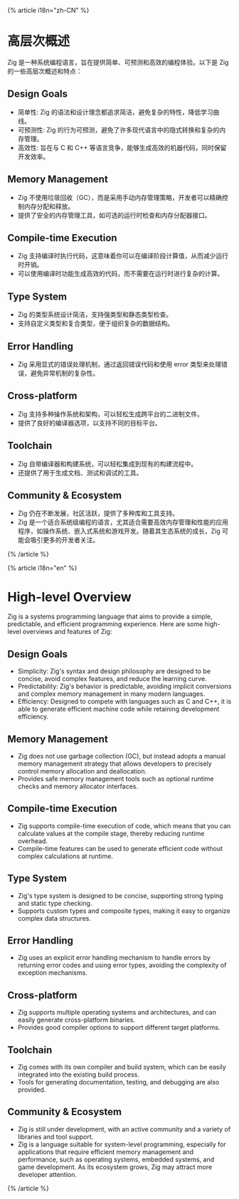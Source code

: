 {% article i18n="zh-CN" %}

# 高层次概述

Zig 是一种系统编程语言，旨在提供简单、可预测和高效的编程体验。以下是 Zig 的一些高层次概述和特点：

## Design Goals
- 简单性: Zig 的语法和设计理念都追求简洁，避免复杂的特性，降低学习曲线。
- 可预测性: Zig 的行为可预测，避免了许多现代语言中的隐式转换和复杂的内存管理。
- 高效性: 旨在与 C 和 C++ 等语言竞争，能够生成高效的机器代码，同时保留开发效率。

## Memory Management
- Zig 不使用垃圾回收（GC），而是采用手动内存管理策略，开发者可以精确控制内存分配和释放。
- 提供了安全的内存管理工具，如可选的运行时检查和内存分配器接口。

## Compile-time Execution
- Zig 支持编译时执行代码，这意味着你可以在编译阶段计算值，从而减少运行时开销。
- 可以使用编译时功能生成高效的代码，而不需要在运行时进行复杂的计算。

## Type System
- Zig 的类型系统设计简洁，支持强类型和静态类型检查。
- 支持自定义类型和复合类型，便于组织复杂的数据结构。

## Error Handling
- Zig 采用显式的错误处理机制，通过返回错误代码和使用 error 类型来处理错误，避免异常机制的复杂性。

## Cross-platform
- Zig 支持多种操作系统和架构，可以轻松生成跨平台的二进制文件。
- 提供了良好的编译器选项，以支持不同的目标平台。

## Toolchain
- Zig 自带编译器和构建系统，可以轻松集成到现有的构建流程中。
- 还提供了用于生成文档、测试和调试的工具。

## Community & Ecosystem
- Zig 仍在不断发展，社区活跃，提供了多种库和工具支持。
- Zig 是一个适合系统级编程的语言，尤其适合需要高效内存管理和性能的应用程序，如操作系统、嵌入式系统和游戏开发。随着其生态系统的成长，Zig 可能会吸引更多的开发者关注。

{% /article %}

{% article i18n="en" %}

# High-level Overview

Zig is a systems programming language that aims to provide a simple, predictable, and efficient programming experience. Here are some high-level overviews and features of Zig:

## Design Goals
- Simplicity: Zig's syntax and design philosophy are designed to be concise, avoid complex features, and reduce the learning curve.
- Predictability: Zig's behavior is predictable, avoiding implicit conversions and complex memory management in many modern languages.
- Efficiency: Designed to compete with languages such as C and C++, it is able to generate efficient machine code while retaining development efficiency.

## Memory Management
- Zig does not use garbage collection (GC), but instead adopts a manual memory management strategy that allows developers to precisely control memory allocation and deallocation.
- Provides safe memory management tools such as optional runtime checks and memory allocator interfaces.

## Compile-time Execution
- Zig supports compile-time execution of code, which means that you can calculate values at the compile stage, thereby reducing runtime overhead.
- Compile-time features can be used to generate efficient code without complex calculations at runtime.

## Type System
- Zig's type system is designed to be concise, supporting strong typing and static type checking.
- Supports custom types and composite types, making it easy to organize complex data structures.

## Error Handling
- Zig uses an explicit error handling mechanism to handle errors by returning error codes and using error types, avoiding the complexity of exception mechanisms.

## Cross-platform
- Zig supports multiple operating systems and architectures, and can easily generate cross-platform binaries.
- Provides good compiler options to support different target platforms.

## Toolchain
- Zig comes with its own compiler and build system, which can be easily integrated into the existing build process.
- Tools for generating documentation, testing, and debugging are also provided.

## Community & Ecosystem
- Zig is still under development, with an active community and a variety of libraries and tool support.
- Zig is a language suitable for system-level programming, especially for applications that require efficient memory management and performance, such as operating systems, embedded systems, and game development. As its ecosystem grows, Zig may attract more developer attention.

{% /article %}

